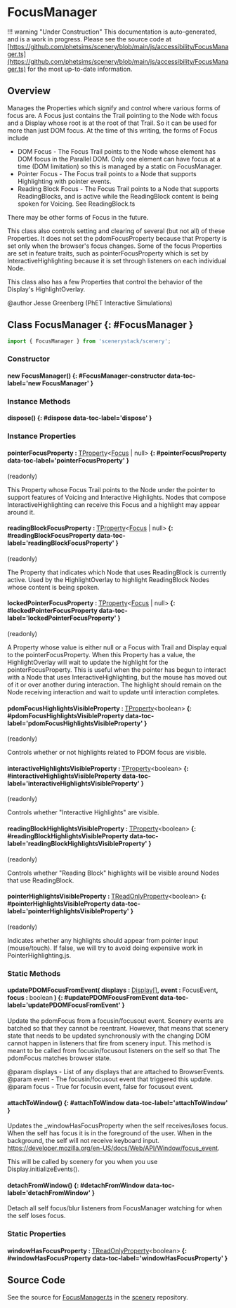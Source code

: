 # FocusManager

!!! warning "Under Construction"
    This documentation is auto-generated, and is a work in progress. Please see the source code at
    [https://github.com/phetsims/scenery/blob/main/js/accessibility/FocusManager.ts](https://github.com/phetsims/scenery/blob/main/js/accessibility/FocusManager.ts) for the most up-to-date information.

## Overview

Manages the Properties which signify and control where various forms of focus are. A Focus
just contains the Trail pointing to the Node with focus and a Display whose root is at the
root of that Trail. So it can be used for more than just DOM focus. At the time of this writing,
the forms of Focus include

 - DOM Focus - The Focus Trail points to the Node whose element has DOM focus in the Parallel DOM.
               Only one element can have focus at a time (DOM limitation) so this is managed by a static on
               FocusManager.
 - Pointer Focus - The Focus trail points to a Node that supports Highlighting with pointer events.
 - Reading Block Focus - The Focus Trail points to a Node that supports ReadingBlocks, and is active
                         while the ReadingBlock content is being spoken for Voicing. See ReadingBlock.ts

There may be other forms of Focus in the future.

This class also controls setting and clearing of several (but not all) of these Properties. It does not set the
pdomFocusProperty because that Property is set only when the browser's focus changes. Some of the focus
Properties are set in feature traits, such as pointerFocusProperty which is set by InteractiveHighlighting because it is
set through listeners on each individual Node.

This class also has a few Properties that control the behavior of the Display's HighlightOverlay.

@author Jesse Greenberg (PhET Interactive Simulations)

## Class FocusManager {: #FocusManager }


```js
import { FocusManager } from 'scenerystack/scenery';
```
### Constructor

#### new FocusManager() {: #FocusManager-constructor data-toc-label='new FocusManager' }

### Instance Methods

#### dispose() {: #dispose data-toc-label='dispose' }

### Instance Properties

#### pointerFocusProperty : <span style="font-weight: 400;">[TProperty](../axon/TProperty.md)&lt;[Focus](../scenery/Focus.md) | <span style="color: hsla(calc(var(--md-hue) + 180deg),80%,40%,1);">null</span>&gt;</span> {: #pointerFocusProperty data-toc-label='pointerFocusProperty' }

(readonly)

This Property whose Focus Trail points to the Node under the pointer to
support features of Voicing and Interactive Highlights. Nodes that compose InteractiveHighlighting can
receive this Focus and a highlight may appear around it.

#### readingBlockFocusProperty : <span style="font-weight: 400;">[TProperty](../axon/TProperty.md)&lt;[Focus](../scenery/Focus.md) | <span style="color: hsla(calc(var(--md-hue) + 180deg),80%,40%,1);">null</span>&gt;</span> {: #readingBlockFocusProperty data-toc-label='readingBlockFocusProperty' }

(readonly)

The Property that indicates which Node that uses ReadingBlock is currently
active. Used by the HighlightOverlay to highlight ReadingBlock Nodes whose content is being spoken.

#### lockedPointerFocusProperty : <span style="font-weight: 400;">[TProperty](../axon/TProperty.md)&lt;[Focus](../scenery/Focus.md) | <span style="color: hsla(calc(var(--md-hue) + 180deg),80%,40%,1);">null</span>&gt;</span> {: #lockedPointerFocusProperty data-toc-label='lockedPointerFocusProperty' }

(readonly)

A Property whose value is either null or a Focus with Trail and Display equal
to the pointerFocusProperty. When this Property has a value, the HighlightOverlay will wait to update the
highlight for the pointerFocusProperty. This is useful when the pointer has begun to interact with a Node
that uses InteractiveHighlighting, but the mouse has moved out of it or over another during interaction. The
highlight should remain on the Node receiving interaction and wait to update until interaction completes.

#### pdomFocusHighlightsVisibleProperty : <span style="font-weight: 400;">[TProperty](../axon/TProperty.md)&lt;<span style="color: hsla(calc(var(--md-hue) + 180deg),80%,40%,1);">boolean</span>&gt;</span> {: #pdomFocusHighlightsVisibleProperty data-toc-label='pdomFocusHighlightsVisibleProperty' }

(readonly)

Controls whether or not highlights related to PDOM focus are visible.

#### interactiveHighlightsVisibleProperty : <span style="font-weight: 400;">[TProperty](../axon/TProperty.md)&lt;<span style="color: hsla(calc(var(--md-hue) + 180deg),80%,40%,1);">boolean</span>&gt;</span> {: #interactiveHighlightsVisibleProperty data-toc-label='interactiveHighlightsVisibleProperty' }

(readonly)

Controls whether "Interactive Highlights" are visible.

#### readingBlockHighlightsVisibleProperty : <span style="font-weight: 400;">[TProperty](../axon/TProperty.md)&lt;<span style="color: hsla(calc(var(--md-hue) + 180deg),80%,40%,1);">boolean</span>&gt;</span> {: #readingBlockHighlightsVisibleProperty data-toc-label='readingBlockHighlightsVisibleProperty' }

(readonly)

Controls whether "Reading Block" highlights will be visible around Nodes
that use ReadingBlock.

#### pointerHighlightsVisibleProperty : <span style="font-weight: 400;">[TReadOnlyProperty](../axon/TReadOnlyProperty.md)&lt;<span style="color: hsla(calc(var(--md-hue) + 180deg),80%,40%,1);">boolean</span>&gt;</span> {: #pointerHighlightsVisibleProperty data-toc-label='pointerHighlightsVisibleProperty' }

(readonly)

Indicates whether any highlights should appear from pointer
input (mouse/touch). If false, we will try to avoid doing expensive work in PointerHighlighting.js.

### Static Methods

#### updatePDOMFocusFromEvent( displays : <span style="font-weight: 400;">[Display](../scenery/Display.md)[]</span>, event : <span style="font-weight: 400;">FocusEvent</span>, focus : <span style="font-weight: 400;"><span style="color: hsla(calc(var(--md-hue) + 180deg),80%,40%,1);">boolean</span></span> ) {: #updatePDOMFocusFromEvent data-toc-label='updatePDOMFocusFromEvent' }

Update the pdomFocus from a focusin/focusout event. Scenery events are batched so that they cannot be
reentrant. However, that means that scenery state that needs to be updated synchronously with the
changing DOM cannot happen in listeners that fire from scenery input. This method
is meant to be called from focusin/focusout listeners on the self so that The pdomFocus matches
browser state.

@param displays - List of any displays that are attached to BrowserEvents.
@param event - The focusin/focusout event that triggered this update.
@param focus - True for focusin event, false for focusout event.

#### attachToWindow() {: #attachToWindow data-toc-label='attachToWindow' }

Updates the _windowHasFocusProperty when the self receives/loses focus. When the self has focus
it is in the foreground of the user. When in the background, the self will not receive keyboard input.
https://developer.mozilla.org/en-US/docs/Web/API/Window/focus_event.

This will be called by scenery for you when you use Display.initializeEvents().

#### detachFromWindow() {: #detachFromWindow data-toc-label='detachFromWindow' }

Detach all self focus/blur listeners from FocusManager watching for when the self loses focus.

### Static Properties

#### windowHasFocusProperty : <span style="font-weight: 400;">[TReadOnlyProperty](../axon/TReadOnlyProperty.md)&lt;<span style="color: hsla(calc(var(--md-hue) + 180deg),80%,40%,1);">boolean</span>&gt;</span> {: #windowHasFocusProperty data-toc-label='windowHasFocusProperty' }



## Source Code

See the source for [FocusManager.ts](https://github.com/phetsims/scenery/blob/main/js/accessibility/FocusManager.ts) in the [scenery](https://github.com/phetsims/scenery) repository.
